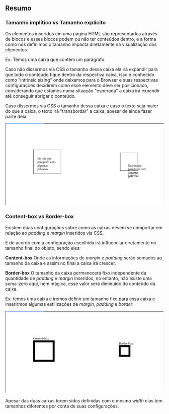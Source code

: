 ## Resumo
### Tamanho implítico vs Tamanho explícito

Os elementos inseridos em uma página HTML são representados através de blocos
e esses blocos podem ou não ter conteúdos dentro, e a forma como nós definimos o tamanho
impacta diretamente na visualização dos elementos.

Ex: Temos uma caixa que contém um parágrafo.

Caso não dissermos via CSS o tamanho dessa caixa ela irá expandir para que todo o conteúdo
fique dentro da respectiva caixa, isso é conhecído como "intrinsic sizing" onde deixamos para o Browser e suas respectivas
configurações decidirem como esse elemento deve ser posicionado, considerando que estamos numa situação "esperada" a caixa irá expandir
até conseguir abrigar o conteúdo.

Caso dissermos via CSS o tamanho dessa caixa e caso o texto seja maior do que a caixa, o texto irá "transbordar" a caixa, apesar de ainda fazer parte dela.

![img.png](img.png)

### Content-box vs Border-box

Existem duas configurações sobre como as caixas devem se comportar em relação ao _padding_ e _margin_ inseridos via CSS.

E de acordo com a configuração escolhida irá influenciar diretamente no tamanho final do objeto, sendo eles: 

**Content-box**
Onde as informações de _margin_ e _padding_ serão somados ao tamanho da caixa e assim no final a caixa irá crescer.

**Border-box**
O tamanho da caixa permanecerá fixo independente da quantidade de _padding_ e _margin_ inseridos, no entanto, não existe uma soma-zero aqui, nem mágica, esse valor
será diminuído do conteúdo da caixa.

Ex: temos uma caixa e iremos definir um tamanho fixo para essa caixa e inserirmos algumas estilizações de _margin_, _padding_ e _border_.

![img_1.png](img_1.png)

Apesar das duas caixas terem sidos definidas com o mesmo _width_ elas tem tamanhos diferentes por conta de suas configurações.